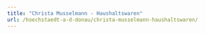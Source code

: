```yaml
---
title: "Christa Musselmann - Haushaltswaren"
url: /hoechstaedt-a-d-donau/christa-musselmann-haushaltswaren/
---
```

